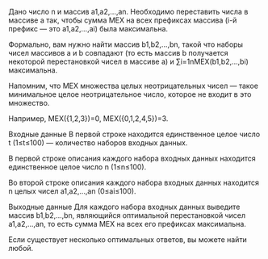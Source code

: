 Дано число n и массив a1,a2,…,an. Необходимо переставить числа в массиве a так, чтобы сумма MEX на всех префиксах массива (i-й префикс  — это a1,a2,…,ai) была максимальна.

Формально, вам нужно найти массив b1,b2,…,bn, такой что наборы чисел массивов a и b совпадают (то есть массив b получается некоторой перестановкой чисел в массиве a) и ∑i=1nMEX(b1,b2,…,bi) максимальна.

Напомним, что MEX множества целых неотрицательных чисел  — такое минимальное целое неотрицательное число, которое не входит в это множество.

Например, MEX({1,2,3})=0, MEX({0,1,2,4,5})=3.

Входные данные
В первой строке находится единственное целое число t (1≤t≤100)  — количество наборов входных данных.

В первой строке описания каждого набора входных данных находится единственное целое число n (1≤n≤100).

Во второй строке описания каждого набора входных данных находится n целых чисел a1,a2,…,an (0≤ai≤100).

Выходные данные
Для каждого набора входных данных выведите массив b1,b2,…,bn, являющийся оптимальной перестановкой чисел a1,a2,…,an, то есть сумма MEX на всех его префиксах максимальна.

Если существует несколько оптимальных ответов, вы можете найти любой.